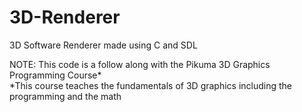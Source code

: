 # 3D-Renderer
3D Software Renderer made using C and SDL

NOTE: This code is a follow along with the Pikuma 3D Graphics Programming Course* </br>
*This course teaches the fundamentals of 3D graphics including the programming and the math

